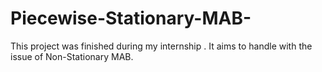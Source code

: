 # Piecewise-Stationary-MAB-
This project was finished during my internship . It aims to handle with the issue of Non-Stationary MAB. 

